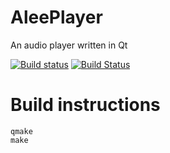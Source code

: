# AleePlayer
An audio player written in Qt

[![Build status](https://ci.appveyor.com/api/projects/status/6ifpgxms79l4q0u2?svg=true)](https://ci.appveyor.com/project/Alee14/aleeplayer) [![Build Status](https://travis-ci.org/aleeproductions/AleePlayer.svg?branch=master)](https://travis-ci.org/aleeproductions/AleePlayer)

# Build instructions
```
qmake
make
```
